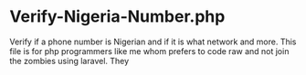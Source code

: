 # Verify-Nigeria-Number.php
Verify if a phone number is Nigerian and if it is what network and more. This file is for php programmers like me whom prefers to code raw and not join the zombies using laravel. They
